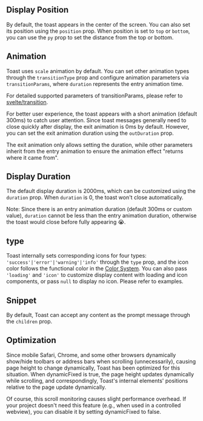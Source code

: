 ## Display Position

By default, the toast appears in the center of the screen. You can also set its position using the `position` prop. When position is set to `top` or `bottom`, you can use the `py` prop to set the distance from the top or bottom.

## Animation

Toast uses `scale` animation by default. You can set other animation types through the `transitionType` prop and configure animation parameters via `transitionParams`, where `duration` represents the entry animation time.

For detailed supported parameters of transitionParams, please refer to [svelte/transition](https://svelte.dev/docs#run-time-svelte-transition).

For better user experience, the toast appears with a short animation (default 300ms) to catch user attention. Since toast messages generally need to close quickly after display, the exit animation is 0ms by default. However, you can set the exit animation duration using the `outDuration` prop.

The exit animation only allows setting the duration, while other parameters inherit from the entry animation to ensure the animation effect "returns where it came from".

## Display Duration

The default display duration is 2000ms, which can be customized using the `duration` prop. When `duration` is 0, the toast won't close automatically.

Note: Since there is an entry animation duration (default 300ms or custom value), `duration` cannot be less than the entry animation duration, otherwise the toast would close before fully appearing 😭.

## type

Toast internally sets corresponding icons for four types: `'success'|'error'|'warning'|'info'` through the `type` prop, and the icon color follows the functional color in the [Color System](https://stdf.design/guide/color). You can also pass `'loading'` and `'icon'` to customize display content with loading and icon components, or pass `null` to display no icon. Please refer to examples.

## Snippet

By default, Toast can accept any content as the prompt message through the `children` prop.

## Optimization

Since mobile Safari, Chrome, and some other browsers dynamically show/hide toolbars or address bars when scrolling (unnecessarily), causing page height to change dynamically, Toast has been optimized for this situation. When dynamicFixed is true, the page height updates dynamically while scrolling, and correspondingly, Toast's internal elements' positions relative to the page update dynamically.

Of course, this scroll monitoring causes slight performance overhead. If your project doesn't need this feature (e.g., when used in a controlled webview), you can disable it by setting dynamicFixed to false.
